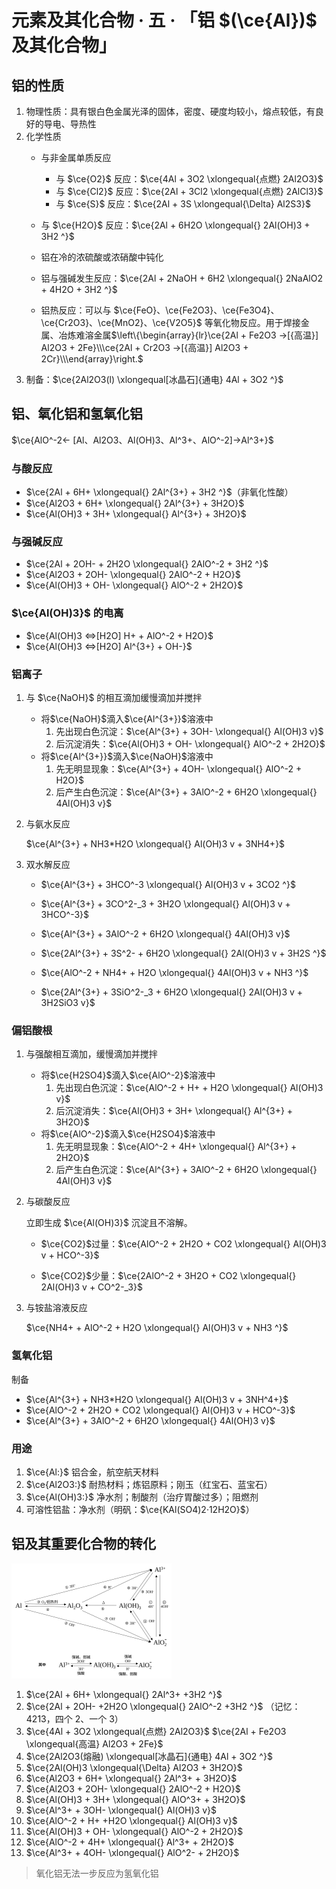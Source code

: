 # 元素及其化合物 · 五 · 「铝 $(\ce{Al})$ 及其化合物」

## 铝的性质

1. 物理性质：具有银白色金属光泽的固体，密度、硬度均较小，熔点较低，有良好的导电、导热性
2. 化学性质
   - 与非金属单质反应

     - 与 $\ce{O2}$ 反应：$\ce{4Al + 3O2 \xlongequal{点燃} 2Al2O3}$
     - 与 $\ce{Cl2}$ 反应：$\ce{2Al + 3Cl2 \xlongequal{点燃} 2AlCl3}$
     - 与 $\ce{S}$ 反应：$\ce{2Al + 3S \xlongequal{\Delta} Al2S3}$

   - 与 $\ce{H2O}$ 反应：$\ce{2Al + 6H2O \xlongequal{} 2Al(OH)3 + 3H2 ^}$

   - 铝在冷的浓硫酸或浓硝酸中钝化

   - 铝与强碱发生反应：$\ce{2Al + 2NaOH + 6H2 \xlongequal{} 2NaAlO2 + 4H2O + 3H2 ^}$

   - 铝热反应：可以与 $\ce{FeO}、\ce{Fe2O3}、\ce{Fe3O4}、\ce{Cr2O3}、\ce{MnO2}、\ce{V2O5}$ 等氧化物反应。用于焊接金属、冶炼难溶金属$\left\{\begin{array}{lr}\ce{2Al + Fe2O3 ->[{高温}] Al2O3 + 2Fe}\\\ce{2Al + Cr2O3 ->[{高温}] Al2O3 + 2Cr}\\\end{array}\right.$
3. 制备：$\ce{2Al2O3(l) \xlongequal[冰晶石]{通电} 4Al + 3O2 ^}$

## 铝、氧化铝和氢氧化铝

$\ce{AlO^-2<- [Al、Al2O3、Al(OH)3、Al^3+、AlO^-2]->Al^3+}$

### 与酸反应
- $\ce{2Al + 6H+ \xlongequal{} 2Al^{3+} + 3H2 ^}$（非氧化性酸）
- $\ce{Al2O3 + 6H+ \xlongequal{} 2Al^{3+} + 3H2O}$
- $\ce{Al(OH)3 + 3H+ \xlongequal{} Al^{3+} + 3H2O}$

### 与强碱反应
- $\ce{2Al + 2OH- + 2H2O \xlongequal{} 2AlO^-2 + 3H2 ^}$
- $\ce{Al2O3 + 2OH- \xlongequal{} 2AlO^-2 + H2O}$
- $\ce{Al(OH)3 + OH- \xlongequal{} AlO^-2 + 2H2O}$

### $\ce{Al(OH)3}$ 的电离
- $\ce{Al(OH)3 <=>[H2O] H+ + AlO^-2 + H2O}$
- $\ce{Al(OH)3 <=>[H2O] Al^{3+} + OH-}$

### 铝离子
1. 与 $\ce{NaOH}$ 的相互滴加缓慢滴加并搅拌

   - 将$\ce{NaOH}$滴入$\ce{Al^{3+}}$溶液中
     1. 先出现白色沉淀：$\ce{Al^{3+} + 3OH- \xlongequal{} Al(OH)3 v}$
     2. 后沉淀消失：$\ce{Al(OH)3 + OH- \xlongequal{} AlO^-2 + 2H2O}$
   - 将$\ce{Al^{3+}}$滴入$\ce{NaOH}$溶液中
     1. 先无明显现象：$\ce{Al^{3+} + 4OH- \xlongequal{} AlO^-2 + H2O}$
     2. 后产生白色沉淀：$\ce{Al^{3+} + 3AlO^-2 + 6H2O \xlongequal{} 4Al(OH)3 v}$
   


2. 与氨水反应

   $\ce{Al^{3+} + NH3*H2O \xlongequal{} Al(OH)3 v + 3NH4+}$

3. 双水解反应

   - $\ce{Al^{3+} + 3HCO^-3 \xlongequal{} Al(OH)3 v + 3CO2 ^}$

   - $\ce{Al^{3+} + 3CO^2-_3 + 3H2O \xlongequal{} Al(OH)3 v + 3HCO^-3}$

   - $\ce{Al^{3+} + 3AlO^-2 + 6H2O \xlongequal{} 4Al(OH)3 v}$

   - $\ce{2Al^{3+} + 3S^2- + 6H2O \xlongequal{} 2Al(OH)3 v + 3H2S ^}$

   - $\ce{AlO^-2 + NH4+ + H2O \xlongequal{} 4Al(OH)3 v + NH3 ^}$

   - $\ce{2Al^{3+} + 3SiO^2-_3 + 6H2O \xlongequal{} 2Al(OH)3 v + 3H2SiO3 v}$


### 偏铝酸根
1. 与强酸相互滴加，缓慢滴加并搅拌
   - 将$\ce{H2SO4}$滴入$\ce{AlO^-2}$溶液中
     1. 先出现白色沉淀：$\ce{AlO^-2 + H+ + H2O \xlongequal{} Al(OH)3 v}$
     2. 后沉淀消失：$\ce{Al(OH)3 + 3H+ \xlongequal{} Al^{3+} + 3H2O}$
   - 将$\ce{AlO^-2}$滴入$\ce{H2SO4}$溶液中
     1. 先无明显现象：$\ce{AlO^-2 + 4H+ \xlongequal{} Al^{3+} + 2H2O}$
     2. 后产生白色沉淀：$\ce{Al^{3+} + 3AlO^-2 + 6H2O \xlongequal{} 4Al(OH)3 v}$

2. 与碳酸反应

   立即生成 $\ce{Al(OH)3}$ 沉淀且不溶解。

   - $\ce{CO2}$过量：$\ce{AlO^-2 + 2H2O + CO2 \xlongequal{} Al(OH)3 v + HCO^-3}$

   - $\ce{CO2}$少量：$\ce{2AlO^-2 + 3H2O + CO2 \xlongequal{} 2Al(OH)3 v + CO^2-_3}$


3. 与铵盐溶液反应

   $\ce{NH4+ + AlO^-2 + H2O \xlongequal{} Al(OH)3 v + NH3 ^}$

### 氢氧化铝

制备

- $\ce{Al^{3+} + NH3*H2O \xlongequal{} Al(OH)3 v + 3NH^4+}$
- $\ce{AlO^-2 + 2H2O + CO2 \xlongequal{} Al(OH)3 v + HCO^-3}$
- $\ce{Al^{3+} + 3AlO^-2 + 6H2O \xlongequal{} 4Al(OH)3 v}$

### 用途

1. $\ce{Al:}$ 铝合金，航空航天材料
2. $\ce{Al2O3:}$ 耐热材料；炼铝原料；刚玉（红宝石、蓝宝石）
3. $\ce{Al(OH)3:}$ 净水剂；制酸剂（治疗胃酸过多）；阻燃剂
4. 可溶性铝盐：净水剂（明矾：$\ce{KAl(SO4)2·12H2O}$）

## 铝及其重要化合物的转化

<img src="images/4.3.svg" style="zoom: 25%;" />

1. $\ce{2Al + 6H+ \xlongequal{} 2Al^3+ +3H2 ^}$
2. $\ce{2Al + 2OH- +2H2O \xlongequal{} 2AlO^-2 +3H2 ^}$ （记忆：4213，四个 2、一个 3）
3. $\ce{4Al + 3O2 \xlongequal{点燃} 2Al2O3}$
   $\ce{2Al + Fe2O3 \xlongequal{高温} Al2O3 + 2Fe}$
4. $\ce{2Al2O3(熔融) \xlongequal[冰晶石]{通电} 4Al + 3O2 ^}$
5. $\ce{2Al(OH)3 \xlongequal{\Delta} Al2O3 + 3H2O}$
6. $\ce{Al2O3 + 6H+ \xlongequal{} 2Al^3+ + 3H2O}$
7. $\ce{Al2O3 + 2OH- \xlongequal{} 2AlO^-2 + H2O}$
8. $\ce{Al(OH)3 + 3H+ \xlongequal{} AlO^3+ + 3H2O}$
9. $\ce{Al^3+ + 3OH- \xlongequal{} Al(OH)3 v}$
10. $\ce{AlO^-2 + H+ +H2O \xlongequal{} Al(OH)3 v}$
11. $\ce{Al(OH)3 + OH- \xlongequal{} AlO^-2 + 2H2O}$
12. $\ce{AlO^-2 + 4H+ \xlongequal{} Al^3+ + 2H2O}$
13. $\ce{Al^3+ + 4OH- \xlongequal{} AlO^2- + 2H2O}$

> 氧化铝无法一步反应为氢氧化铝